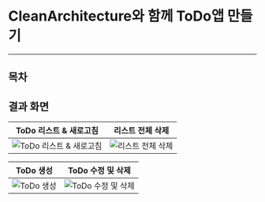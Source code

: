 # CleanArchitecture와 함께 ToDo앱 만들기

---

## 목차


## 결과 화면

| ToDo 리스트 & 새로고침                                   | 리스트 전체 삭제                                   |
| -------------------------------------- | ------------------------------------------- |
| ![ToDo 리스트 & 새로고침](https://imgur.com/3jUOH8m.jpg) | ![리스트 전체 삭제](https://imgur.com/OJztAiC.jpg) |

| ToDo 생성                             | ToDo 수정 및 삭제                                   |
| -------------------------------------- | ------------------------------------------- |
| ![ToDo 생성](https://imgur.com/dUnSeVU.jpg) | ![ToDo 수정 및 삭제](https://imgur.com/9b3uYFK.jpg) |

